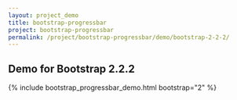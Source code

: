 ```yaml
---
layout: project_demo
title: bootstrap-progressbar
project: bootstrap-progressbar
permalink: /project/bootstrap-progressbar/demo/bootstrap-2-2-2/
---
```


<script type="text/javascript">
    loadCSS("{{ page.url }}../css/bootstrap-progressbar-2.2.2.css")
</script>

<h2 class="text-center">Demo for Bootstrap 2.2.2</h2>

{% include bootstrap_progressbar_demo.html bootstrap="2" %}
